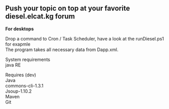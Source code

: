 <h2>Push your topic on top at your favorite diesel.elcat.kg forum</h2>
<b>For desktops</b>
<p> 
Drop a command to Cron / Task Scheduler, have a look at the runDiesel.ps1 for exapmle<br> The program takes all necessary data from Dapp.xml.</p>
<p>
System requirements<br>
java RE
</p>
<p>
Requires (dev)<br>
Java<br>
commons-cli-1.3.1<br>
Jsoup-1.10.2<br>
Maven<br>
Git<br>
</p>
